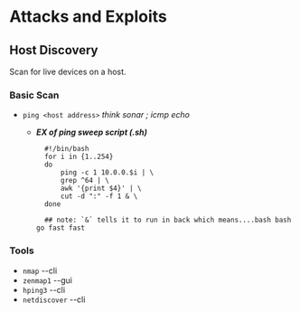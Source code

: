 # Attacks and Exploits

## **Host Discovery**
Scan for live devices on a host.

### **Basic Scan**
- `ping <host address>` *think sonar ; icmp echo*
    - ***EX of ping sweep script (.sh)***

            #!/bin/bash
            for i in {1..254} 
            do
                ping -c 1 10.0.0.$i | \
                grep ^64 | \
                awk '{print $4}' | \
                cut -d ":" -f 1 & \
            done 

            ## note: `&` tells it to run in back which means....bash bash go fast fast

### **Tools**
- `nmap` --cli
- `zenmap1` --gui
- `hping3` --cli
- `netdiscover` --cli
